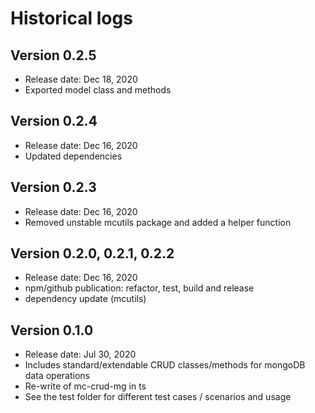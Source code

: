 # Historical logs

## Version 0.2.5
- Release date: Dec 18, 2020
- Exported model class and methods

## Version 0.2.4
- Release date: Dec 16, 2020
- Updated dependencies


## Version 0.2.3
- Release date: Dec 16, 2020
- Removed unstable mcutils package and added a helper function

## Version 0.2.0, 0.2.1, 0.2.2
- Release date: Dec 16, 2020
- npm/github publication: refactor, test, build and release
- dependency update (mcutils)

## Version 0.1.0
- Release date: Jul 30, 2020
- Includes standard/extendable CRUD classes/methods for mongoDB data operations
- Re-write of mc-crud-mg in ts
- See the test folder for different test cases / scenarios and usage
